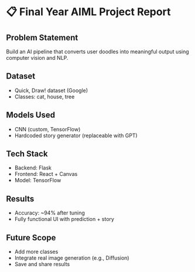 # 📋 Final Year AIML Project Report

## Problem Statement
Build an AI pipeline that converts user doodles into meaningful output using computer vision and NLP.

## Dataset
- Quick, Draw! dataset (Google)
- Classes: cat, house, tree

## Models Used
- CNN (custom, TensorFlow)
- Hardcoded story generator (replaceable with GPT)

## Tech Stack
- Backend: Flask
- Frontend: React + Canvas
- Model: TensorFlow

## Results
- Accuracy: ~94% after tuning
- Fully functional UI with prediction + story

## Future Scope
- Add more classes
- Integrate real image generation (e.g., Diffusion)
- Save and share results
